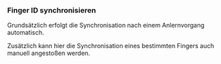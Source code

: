 ﻿### Finger ID synchronisieren

Grundsätzlich erfolgt die Synchronisation nach einem Anlernvorgang automatisch.

Zusätzlich kann hier die Synchronisation eines bestimmten Fingers auch manuell angestoßen werden.

